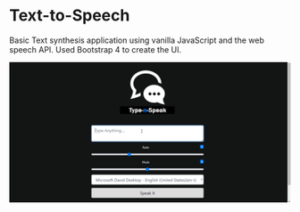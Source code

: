 # Text-to-Speech

Basic Text synthesis application using vanilla JavaScript and the web speech API. Used Bootstrap 4 to create the UI.

<img src = "text-speech.gif">
